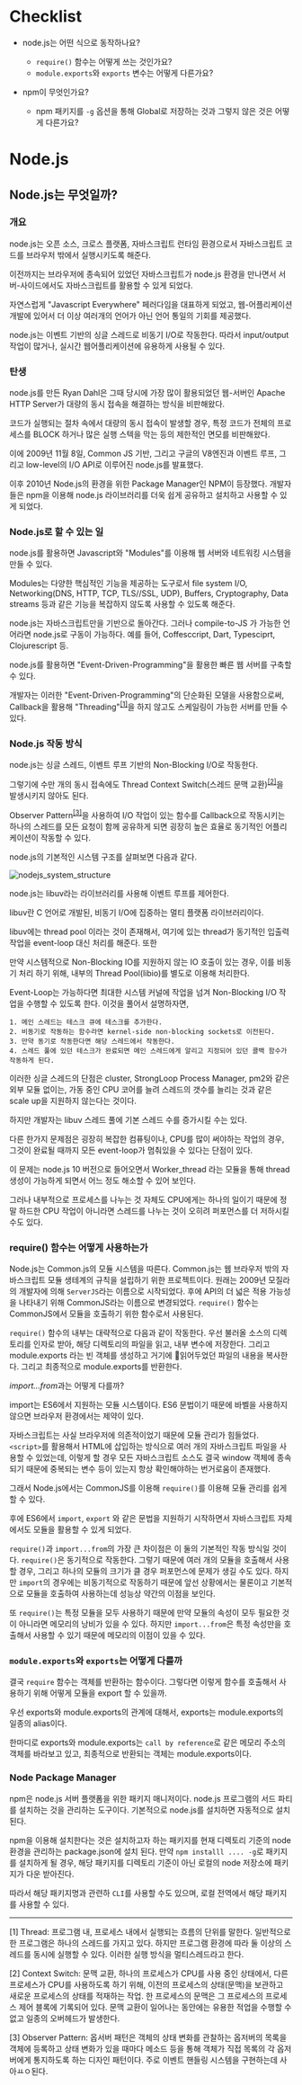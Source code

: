 # Checklist

-   node.js는 어떤 식으로 동작하나요?

    -   `require()` 함수는 어떻게 쓰는 것인가요?
    -   `module.exports`와 `exports` 변수는 어떻게 다른가요?

-   npm이 무엇인가요?
    -   npm 패키지를 `-g` 옵션을 통해 Global로 저장하는 것과 그렇지 않은 것은 어떻게 다른가요?

# Node.js

## Node.js는 무엇일까?

### 개요

node.js는 오픈 소스, 크로스 플랫폼, 자바스크립트 런타임 환경으로서 자바스크립트 코드를 브라우저 밖에서 실행시키도록 해준다.

이전까지는 브라우저에 종속되어 있었던 자바스크립트가 node.js 환경을 만나면서 서버-사이드에서도 자바스크립트를 활용할 수 있게 되었다.

자연스럽게 "Javascript Everywhere" 페러다임을 대표하게 되었고, 웹-어플리케이션 개발에 있어서 더 이상 여러개의 언어가 아닌 언어 통일의 기회를 제공했다.

node.js는 이벤트 기반의 싱글 스레드로 비동기 I/O로 작동한다. 따라서 input/output 작업이 많거나, 실시간 웹어플리케이션에 유용하게 사용될 수 있다.

### 탄생

node.js를 만든 Ryan Dahl은 그때 당시에 가장 많이 활용되었던 웹-서버인 Apache HTTP Server가 대량의 동시 접속을 해결하는 방식을 비판해왔다.

코드가 실행되는 절차 속에서 대량의 동시 접속이 발생할 경우, 특정 코드가 전체의 프로세스를 BLOCK 하거나 많은 실행 스텍을 막는 등의 제한적인 면모를 비판해왔다.

이에 2009년 11월 8일, Common JS 기반, 그리고 구글의 V8엔진과 이벤트 루프, 그리고 low-level의 I/O API로 이루어진 node.js를 발표했다.

이후 2010년 Node.js의 환경을 위한 Package Manager인 NPM이 등장했다. 개발자들은 npm을 이용해 node.js 라이브러리를 더욱 쉽게 공유하고 설치하고 사용할 수 있게 되었다.

### Node.js로 할 수 있는 일

node.js를 활용하면 Javascript와 "Modules"를 이용해 웹 서버와 네트워킹 시스템을 만들 수 있다.

Modules는 다양한 핵심적인 기능을 제공하는 도구로서 file system I/O, Networking(DNS, HTTP, TCP, TLS//SSL, UDP), Buffers, Cryptography, Data streams 등과 같은 기능을 복잡하지 않도록 사용할 수 있도록 해준다.

node.js는 자바스크립트만을 기반으로 돌아간다. 그러나 compile-to-JS 가 가능한 언어라면 node.js로 구동이 가능하다. 예를 들어, Coffesccript, Dart, Typesciprt, Clojurescript 등.

node.js를 활용하면 "Event-Driven-Programming"을 활용한 빠른 웹 서버를 구축할 수 있다.

개발자는 이러한 "Event-Driven-Programming"의 단순화된 모델을 사용함으로써, Callback을 활용해 "Threading"<sup>[[1]](#threading)</sup>을 하지 않고도 스케일링이 가능한 서버를 만들 수 있다.

### Node.js 작동 방식

node.js는 싱글 스레드, 이벤트 루프 기반의 Non-Blocking I/O로 작동한다.

그렇기에 수만 개의 동시 접속에도 Thread Context Switch(스레드 문맥 교환)<sup>[[2]](#context-switch)</sup>을 발생시키지 않아도 된다.

Observer Pattern<sup>[[3]](#observer-pattern)</sup>을 사용하여 I/O 작업이 있는 함수를 Callback으로 작동시키는 하나의 스레드를 모든 요청이 함께 공유하게 되면 굉장히 높은 효율로 동기적인 어플리케이션이 작동할 수 있다.

node.js의 기본적인 시스템 구조를 살펴보면 다음과 같다.

![nodejs_system_structure](./node_system_structure.jpeg)

node.js는 libuv라는 라이브러리를 사용해 이벤트 루프를 제어한다.

libuv란 C 언어로 개발된, 비동기 I/O에 집중하는 멀티 플랫폼 라이브러리이다.

libuv에는 thread pool 이라는 것이 존재해서, 여기에 있는 thread가 동기적인 입출력 작업을 event-loop 대신 처리를 해준다. 또한

만약 시스템적으로 Non-Blocking IO를 지원하지 않는 IO 호출이 있는 경우, 이를 비동기 처리 하기 위해, 내부의 Thread Pool(libio)를 별도로 이용해 처리한다.

Event-Loop는 가능하다면 최대한 시스템 커널에 작업을 넘겨 Non-Blocking I/O 작업을 수행할 수 있도록 한다. 이것을 풀어서 설명하자면,

    1. 메인 스레드는 테스크 큐에 테스크를 추가한다.
    2. 비동기로 작동하는 함수라면 kernel-side non-blocking sockets로 이전된다.
    3. 만약 동기로 작동한다면 해당 스레드에서 작동한다.
    4. 스레드 풀에 있던 테스크가 완료되면 메인 스레드에게 알리고 지정되어 있던 콜백 함수가 작동하게 된다.

이러한 싱글 스레드의 단점은 cluster, StrongLoop Process Manager, pm2와 같은 외부 모듈 없이는, 가동 중인 CPU 코어를 늘려 스레드의 갯수를 늘리는 것과 같은 scale up을 지원하지 않는다는 것이다.

하지만 개발자는 libuv 스레드 풀에 기본 스레드 수를 증가시킬 수는 있다.

다른 한가지 문제점은 굉장히 복잡한 컴퓨팅이나, CPU를 많이 써야하는 작업의 경우, 그것이 완료될 때까지 모든 event-loop가 멈춰있을 수 있다는 단점이 있다.

이 문제는 node.js 10 버전으로 들어오면서 Worker_thread 라는 모듈을 통해 thread 생성이 가능하게 되면서 어느 정도 해소할 수 있어 보인다.

그러나 내부적으로 프로세스를 나누는 것 자체도 CPU에게는 하나의 일이기 때문에 정말 하드한 CPU 작업이 아니라면 스레드를 나누는 것이 오히려 퍼포먼스를 더 저하시킬 수도 있다.

### require() 함수는 어떻게 사용하는가

Node.js는 Common.js의 모듈 시스템을 따른다. Common.js는 웹 브라우저 밖의 자바스크립트 모듈 생테계의 규칙을 설립하기 위한 프로젝트이다. 원래는 2009년 모질라의 개발자에 의해 `ServerJS`라는 이름으로 시작되었다. 후에 API의 더 넓은 적용 가능성을 나타내기 위해 CommonJS라는 이름으로 변경되었다. `require()` 함수는 CommonJS에서 모듈을 호출하기 위한 함수로서 사용된다.

`require()` 함수의 내부는 대략적으로 다음과 같이 작동한다. 우선 불러올 소스의 디렉토리를 인자로 받아, 해당 디렉토리의 파일을 읽고, 내부 변수에 저장한다. 그리고 module.exports 라는 빈 객체를 생성하고 거기에 읽어두었던 파일의 내용을 복사한다. 그리고 최종적으로 module.exports를 반환한다.

*import...from*과는 어떻게 다를까?

import는 ES6에서 지원하는 모듈 시스템이다. ES6 문법이기 때문에 바벨을 사용하지 않으면 브라우저 환경에서는 제약이 있다.

자바스크립트는 사실 브라우저에 의존적이었기 때문에 모듈 관리가 힘들었다. `<script>`를 활용해서 HTML에 삽입하는 방식으로 여러 개의 자바스크립트 파일을 사용할 수 있었는데, 이렇게 할 경우 모든 자바스크립트 소스도 결국 window 객체에 종속되기 때문에 중복되는 변수 등이 있는지 항상 확인해야하는 번거로움이 존재했다.

그래서 Node.js에서는 CommonJS를 이용해 `require()`를 이용해 모듈 관리를 쉽게 할 수 있다.

후에 ES6에서 `import`, `export` 와 같은 문법을 지원하기 시작하면서 자바스크립트 자체에서도 모듈을 활용할 수 있게 되었다.

`require()`과 `import...from`의 가장 큰 차이점은 이 둘의 기본적인 작동 방식일 것이다. `require()`은 동기적으로 작동한다. 그렇기 때문에 여러 개의 모듈을 호출해서 사용할 경우, 그리고 하나의 모듈의 크기가 클 경우 퍼포먼스에 문제가 생길 수도 있다. 하지만 `import`의 경우에는 비동기적으로 작동하기 때문에 앞선 상황에서는 물론이고 기본적으로 모듈을 호출하여 사용하는데 성능상 약간의 이점을 보인다.

또 `require()`는 특정 모듈을 모두 사용하기 때문에 만약 모듈의 속성이 모두 필요한 것이 아니라면 메모리의 낭비가 있을 수 있다. 하지만 `import...from`은 특정 속성만을 호출해서 사용할 수 있기 때문에 메모리의 이점이 있을 수 있다.

### `module.exports`와 `exports`는 어떻게 다를까

결국 `require` 함수는 객체를 반환하는 함수이다. 그렇다면 이렇게 함수를 호출해서 사용하기 위해 어떻게 모듈을 export 할 수 있을까.

우선 exports와 module.exports의 관계에 대해서, exports는 module.exports의 일종의 alias이다.

한마디로 exports와 module.exports는 `call by reference`로 같은 메모리 주소의 객체를 바라보고 있고, 최종적으로 반환되는 객체는 module.exports이다.

### Node Package Manager

npm은 node.js 서버 플랫폼을 위한 패키지 매니저이다. node.js 프로그램의 서드 파티를 설치하는 것을 관리하는 도구이다. 기본적으로 node.js를 설치하면 자동적으로 설치된다.

npm을 이용해 설치한다는 것은 설치하고자 하는 패키지를 현재 디렉토리 기준의 node 환경을 관리하는 package.json에 설치 된다. 만약 `npm installl .... -g`로 패키지를 설치하게 될 경우, 해당 패키지를 디렉토리 기준이 아닌 로컬의 node 저장소에 패키지가 다운 받아진다.

따라서 해당 패키지명과 관련하 `CLI`를 사용할 수도 있으며, 로컬 전역에서 해당 패키지를 사용할 수 있다.

---

<a name="threading">[1]</a> Thread: 프로그램 내, 프로세스 내에서 실행되는 흐름의 단위를 말한다. 일반적으로 한 프로그램은 하나의 스레드를 가지고 있다. 하지만 프로그램 환경에 따라 둘 이상의 스레드를 동시에 실행할 수 있다. 이러한 실행 방식을 멀티스레드라고 한다.

<a name="context-switch">[2]</a> Context Switch: 문맥 교환, 하나의 프로세스가 CPU를 사용 중인 상태에서, 다른 프로세스가 CPU를 사용하도록 하기 위해, 이전의 프로세스의 상태(문맥)을 보관하고 새로운 프로세스의 상태를 적재하는 작업. 한 프로세스의 문맥은 그 프로세스의 프로세스 제어 블록에 기록되어 있다. 문맥 교환이 일어나는 동안에는 유용한 적업을 수행할 수 없고 일종의 오버헤드가 발생한다.

<a name="observer-pattern">[3]</a> Observer Pattern: 옵서버 패턴은 객체의 상태 변화를 관찰하는 옵저버의 목록을 객체에 등록하고 상태 변화가 있을 때마다 메소드 등을 통해 객체가 직접 목록의 각 옵저버에게 통지하도록 하는 디자인 패턴이다. 주로 이벤트 핸들링 시스템을 구현하는데 사아ㅛㅇ된다.
